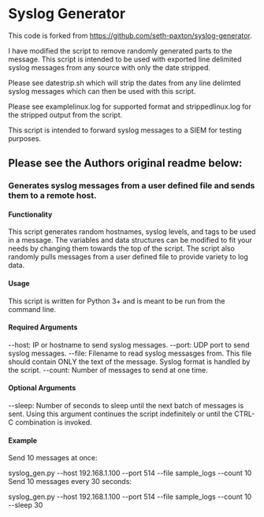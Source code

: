 # <h1>Syslog Generator</h1>

This code is forked from https://github.com/seth-paxton/syslog-generator.

I have modified the script to remove randomly generated parts to the message. This script is intended to be used with exported line delimited syslog messages from any source with only the date stripped.

Please see datestrip.sh which will strip the dates from any line delimted syslog messages which can then be used with this script.

Please see examplelinux.log for supported format and strippedlinux.log for the stripped output from the script.

This script is intended to forward syslog messages to a SIEM for testing purposes.

<h2> Please see the Authors original readme below:</h2>

<h3> Generates syslog messages from a user defined file and sends them to a remote host.</h3>

<h4>Functionality</h4>
This script generates random hostnames, syslog levels, and tags to be used in a message. The variables and data structures can be modified to fit your needs by changing them towards the top of the script. The script also randomly pulls messages from a user defined file to provide variety to log data.

<h4>Usage</h4>
This script is written for Python 3+ and is meant to be run from the command line.

<h4>Required Arguments</h4>
--host: IP or hostname to send syslog messages.
--port: UDP port to send syslog messages.
--file: Filename to read syslog messasges from. This file should contain ONLY the text of the message. Syslog format is handled by the script.
--count: Number of messages to send at one time.
<h4>Optional Arguments</h4>
--sleep: Number of seconds to sleep until the next batch of messages is sent. Using this argument continues the script indefinitely or until the CTRL-C combination is invoked.
<h4>Example</h4>
Send 10 messages at once:

syslog_gen.py --host 192.168.1.100 --port 514 --file sample_logs --count 10 
Send 10 messages every 30 seconds:

syslog_gen.py --host 192.168.1.100 --port 514 --file sample_logs --count 10 --sleep 30 
